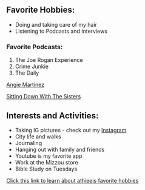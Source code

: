 
<div class="hobbies-section">
  <h2>Favorite Hobbies:</h2>
  <ul>
    <li>Doing and taking care of my hair</li>
    <li>Listening to Podcasts and Interviews</li>
  </ul>
  <h3>Favorite Podcasts:</h3>
  <ol>
    <li>The Joe Rogan Experience</li>
    <li>Crime Junkie</li>
    <li>The Daily</li>
  </ol>
</div>
<a href="https://www.youtube.com/@AngieMartinez">Angie Martinez </a>


<a href="https://www.youtube.com/@sdwtspodcast">Sitting Down With The Sisters</a>
<div class="interests-section">
  <h2>Interests and Activities:</h2>
  <ul>
    <li>Taking IG pictures - check out my <a href="https://www.instagram.com/athieei.ovo/">Instagram</a></li>
    <li>City life and walks</li>
    <li>Journaling</li>
    <li>Hanging out with family and friends</li>
    <li>Youtube is my favorite app</li>
    <li>Work at the Mizzou store</li>
    <li>Bible Study on Tuesdays</li>
  </ul>
</div>
<a href="favoritemusic.md">Click this link to learn about athieeis favorite hobbies</a>
